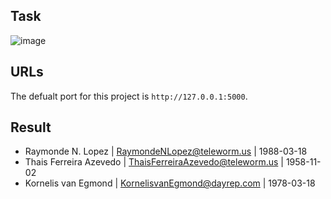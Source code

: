## Task
![image](https://user-images.githubusercontent.com/95616496/149645472-881552a8-fb4e-47c9-a6ab-7f7e511cddb7.png)

## URLs
The defualt port for this project is `http://127.0.0.1:5000`. 

## Result
* Raymonde N. Lopez | RaymondeNLopez@teleworm.us | 1988-03-18
* Thais Ferreira Azevedo | ThaisFerreiraAzevedo@teleworm.us | 1958-11-02
* Kornelis van Egmond | KornelisvanEgmond@dayrep.com | 1978-03-18
